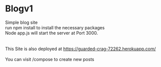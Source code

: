 # Blogv1
Simple blog site <br />
run npm install to install the necessary packages <br />
Node app.js will start the server at Port 3000. <br />
<br /> <br />
This Site is also deployed at https://guarded-crag-72262.herokuapp.com/
<br /> <br /> 
You can visit /compose to create new posts
 
